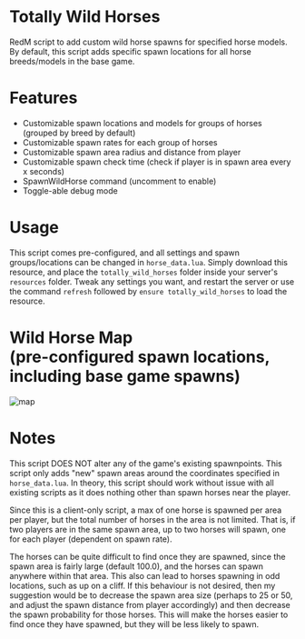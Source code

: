 # Totally Wild Horses

RedM script to add custom wild horse spawns for specified horse models. By default, this script adds specific spawn
locations for all horse breeds/models in the base game.

# Features

- Customizable spawn locations and models for groups of horses (grouped by breed by default)
- Customizable spawn rates for each group of horses
- Customizable spawn area radius and distance from player
- Customizable spawn check time (check if player is in spawn area every x seconds)
- SpawnWildHorse command (uncomment to enable)
- Toggle-able debug mode

# Usage

This script comes pre-configured, and all settings and spawn groups/locations can be changed in `horse_data.lua`.
Simply download this resource, and place the `totally_wild_horses` folder inside your server's `resources` folder.
Tweak any settings you want, and restart the server or use the command `refresh` followed by `ensure
totally_wild_horses` to load the resource.

# Wild Horse Map<br>(pre-configured spawn locations, including base game spawns)

![map](https://github.com/totallyrin/totally_wild_horses/assets/1056415/4df75d09-0424-4e33-91d8-de482c3458c4)

# Notes

This script DOES NOT alter any of the game's existing spawnpoints. This script only adds "new" spawn areas around the coordinates specified in `horse_data.lua`. In theory, this script should work without issue with all existing scripts as it does nothing other than spawn horses near the player.

Since this is a client-only script, a max of one horse is spawned per area per player, but the total number of horses in the area is not limited. That is, if two players are in the same spawn area, up to two horses will spawn, one for each player (dependent on spawn rate).

The horses can be quite difficult to find once they are spawned, since the spawn area is fairly large (default 100.0), and the horses can spawn anywhere within that area. This also can lead to horses spawning in odd locations, such as up on a cliff. If this behaviour is not desired, then my suggestion would be to decrease the spawn area size (perhaps to 25 or 50, and adjust the spawn distance from player accordingly) and then decrease the spawn probability for those horses. This will make the horses easier to find once they have spawned, but they will be less likely to spawn.
